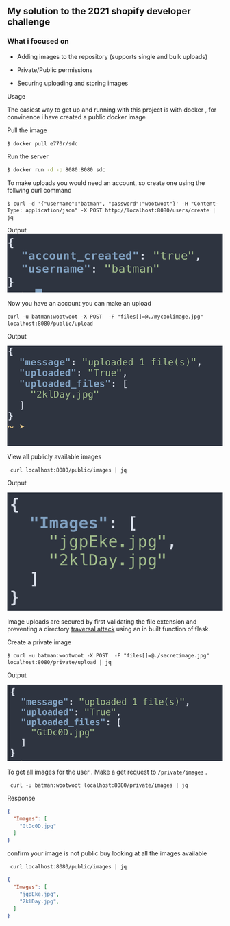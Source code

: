 ## My solution to the 2021 shopify developer challenge 



### What i focused on 

- Adding images to the repository (supports single and bulk uploads)

- Private/Public permissions

- Securing uploading and storing images 


Usage 

The easiest way to get up and running with this project is with docker , for convinence i have created a public docker image 


Pull the image 
```shell
$ docker pull e770r/sdc
```

Run the server 
```bash
$ docker run -d -p 8080:8080 sdc 
```

To make uploads you would need an account,  so create one using the follwing curl command 

```shell
$ curl -d '{"username":"batman", "password":"wootwoot"}' -H "Content-Type: application/json" -X POST http://localhost:8080/users/create | jq

```

Output 
![account.png](./account.png)


Now you have an account you can make an upload 

``` shell 
curl -u batman:wootwoot -X POST  -F "files[]=@./mycoolimage.jpg"  localhost:8080/public/upload    
```

Output

![image](./public_upload.png)


View all publicly available images 

```shell
 curl localhost:8080/public/images | jq       
```

Output 

![public_images](./public_images.png)


Image uploads are secured by first validating the file extension and preventing a directory [traversal attack](https://www.acunetix.com/websitesecurity/directory-traversal/) using an in built function  of flask. 


Create a private image 

```shell
$ curl -u batman:wootwoot -X POST  -F "files[]=@./secretimage.jpg"  localhost:8080/private/upload | jq 
```

Output 

![private_images](./private_image.png)


To get all images for the user . Make a get request to `/private/images` .

```shell
 curl -u batman:wootwoot localhost:8080/private/images | jq    
```

Response
```json
{
  "Images": [
    "GtDc0D.jpg"
  ]
}
```

confirm your image is not public buy looking at all the images available 

```shell
 curl localhost:8080/public/images | jq       
```

```json
{
  "Images": [
    "jgpEke.jpg",
    "2klDay.jpg",
  ]
}
```